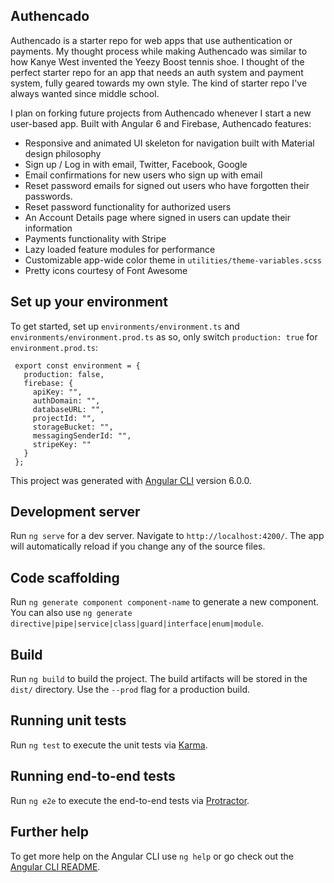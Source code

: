 ## Authencado

Authencado is a starter repo for web apps that use authentication or payments. My thought process while making Authencado was similar to how Kanye West invented the Yeezy Boost tennis shoe. I thought of the perfect starter repo for an app that needs an auth system and payment system, fully geared towards my own style. The kind of starter repo I've always wanted since middle school.

I plan on forking future projects from Authencado whenever I start a new user-based app. Built with Angular 6 and Firebase, Authencado features: 

* Responsive and animated UI skeleton for navigation built with Material design philosophy
* Sign up / Log in with email, Twitter, Facebook, Google
* Email confirmations for new users who sign up with email
* Reset password emails for signed out users who have forgotten their passwords.
* Reset password functionality for authorized users
* An Account Details page where signed in users can update their information
* Payments functionality with Stripe
* Lazy loaded feature modules for performance
* Customizable app-wide color theme in ``utilities/theme-variables.scss``
* Pretty icons courtesy of Font Awesome

## Set up your environment

To get started, set up ``environments/environment.ts`` and ``environments/environment.prod.ts`` as so, only switch ``production: true`` for ``environment.prod.ts``:

```
 export const environment = {
   production: false,
   firebase: {
     apiKey: "",
     authDomain: "",
     databaseURL: "",
     projectId: "",
     storageBucket: "",
     messagingSenderId: "",
     stripeKey: ""
   }
 };
 ```
 


This project was generated with [Angular CLI](https://github.com/angular/angular-cli) version 6.0.0.

## Development server

Run `ng serve` for a dev server. Navigate to `http://localhost:4200/`. The app will automatically reload if you change any of the source files.

## Code scaffolding

Run `ng generate component component-name` to generate a new component. You can also use `ng generate directive|pipe|service|class|guard|interface|enum|module`.

## Build

Run `ng build` to build the project. The build artifacts will be stored in the `dist/` directory. Use the `--prod` flag for a production build.

## Running unit tests

Run `ng test` to execute the unit tests via [Karma](https://karma-runner.github.io).

## Running end-to-end tests

Run `ng e2e` to execute the end-to-end tests via [Protractor](http://www.protractortest.org/).

## Further help

To get more help on the Angular CLI use `ng help` or go check out the [Angular CLI README](https://github.com/angular/angular-cli/blob/master/README.md).
